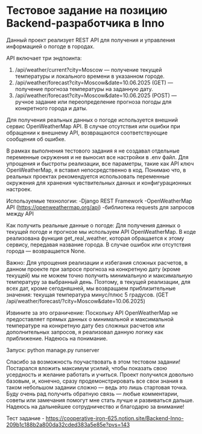 # Тестовое задание на позицию Backend-разработчика в Inno

Данный проект реализует REST API для получения и управления информацией о погоде в городах. 

API включает три эндпоинта:
1) /api/weather/current?city=Moscow — получение текущей температуры и локального времени в указанном городе.
2) /api/weather/forecast?city=Moscow&date=10.06.2025 (GET) — получение прогноза температуры на заданную дату.
3) /api/weather/forecast?city=Moscow&date=10.06.2025 (POST) — ручное задание или переопределение прогноза погоды для конкретного города и даты.

Для получения реальных данных о погоде используется внешний сервис OpenWeatherMap API. В случае отсутствия или ошибки при обращении к внешнему API, возвращаются соответствующие сообщения об ошибке.

В рамках выполнения тестового задания я не создавал отдельные переменные окружения и не выносил все настройки в .env файл. Для упрощения и быстроты реализации, все параметры, такие как API ключ OpenWeatherMap, я вставил непосредственно в код. Понимаю что, в реальных проектах рекомендуется использовать переменные окружения для хранения чувствительных данных и конфигурационных настроек.

Используемые технологии:
    -Django REST Framework
    -OpenWeatherMap API (https://openweathermap.org/api)
    -библиотека requests для запросов между API

Как получить реальные данные о погоде:
Для получения данных о текущей погоде и прогнозе мы используем API OpenWeatherMap. В коде реализована функция get_real_weather, которая обращается  к этому сервису, передавая название города. В случае ошибок или отсутствия города — возвращается None.

Важно:
Для упрощения реализации и избегания сложных расчетов, в данном проекте при запросе прогноза на конкретную дату (кроме текущей) мы не можем точно получить минимальную и максимальную температуру за выбранный день. Поэтому, в текущей реализации, для всех дат, кроме сегодняшней, мы возвращаем приблизительные значения: текущая температура минус/плюс 5 градусов. (GET /api/weather/forecast/?city=Moscow&date=10.06.2025)

Извините за это ограничение:
Поскольку API OpenWeatherMap не предоставляет прямых данных о минимальной и максимальной температуре на конкретную дату без сложных расчетов или дополнительных запросов, я реализовал данную логику как приближение. Надеюсь на понимание.

Запуск: python manage.py runserver

Спасибо за возможность поучаствовать в этом тестовом задании! Постарался вложить максимум усилий, чтобы показать свою усердность и желание работать и учиться. Проект получился довольно базовым, и, конечно, сразу продемонстрировать все свои знания в таком небольшом задании сложно — ведь это лишь стартовая точка. Буду очень рад получить обратную связь — любые комментарии, советы или замечания помогут мне стать лучше и развиваться дальше. Надеюсь на дальнейшее сотрудничество и благодарю за внимание!

Тест задание - https://cooperative-iron-625.notion.site/Backend-Inno-209b1c188b2a800da32cded383a5e85e?pvs=143



